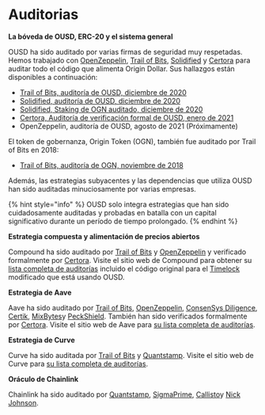# Auditorias

**La bóveda de OUSD, ERC-20 y el sistema general**

OUSD ha sido auditado por varias firmas de seguridad muy respetadas. Hemos trabajado con [OpenZeppelin](https://openzeppelin.com/),  [Trail of Bits](https://www.trailofbits.com/), [Solidified](https://solidified.io/) y [Certora](https://www.certora.com/) para auditar todo el código que alimenta Origin Dollar. Sus hallazgos están disponibles a continuación:

* [Trail of Bits, auditoría de OUSD, diciembre de 2020](https://github.com/OriginProtocol/security/blob/master/audits/Trail%20of%20Bits%20-%20Origin%20Dollar%20-%20Dec%202020.pdf)
* [Solidified, auditoría de OUSD, diciembre de 2020](https://github.com/OriginProtocol/security/blob/master/audits/Solidified%20-%20Origin%20Dollar%20-%20Dec%202020.pdf)
* [Solidified, Staking de OGN auditado, diciembre de 2020](https://github.com/OriginProtocol/security/blob/master/audits/Solidified%20-%20OGN%20Staking%20-%20Dec%202020.pdf)
* [Certora, Auditoría de verificación formal de OUSD, enero de 2021](https://www.certora.com/pubs/OriginFeb2021.pdf)
* OpenZeppelin, auditoría de OUSD, agosto de 2021 \(Próximamente\)

El token de gobernanza, Origin Token \(OGN\), también fue auditado por Trail of Bits en 2018:

* [Trail of Bits, auditoría de OGN, noviembre de 2018](https://github.com/OriginProtocol/security/blob/master/audits/Trail%20of%20Bits%20-%20Origin%20Marketplace%20and%20OGN%20Token%20-%20Nov%202018.pdf)

Además, las estrategias subyacentes y las dependencias que utiliza OUSD han sido auditadas minuciosamente por varias empresas.

{% hint style="info" %}
OUSD solo integra estrategias que han sido cuidadosamente auditadas y probadas en batalla con un capital significativo durante un período de tiempo prolongado.
{% endhint %}

**Estrategia compuesta y alimentación de precios abiertos**

Compound ha sido auditado por [Trail of Bits](https://www.trailofbits.com) y [OpenZeppelin](https://openzeppelin.com/) y verificado formalmente por [Certora](https://www.certora.com/). Visite el sitio web de Compound para obtener su [lista completa de auditorías](https://compound.finance/docs/security#audits) incluido el código original para el [Timelock](../smart-contracts/api/timelock.md) modificado que está usando OUSD.

**Estrategia de Aave**

Aave ha sido auditado por [Trail of Bits](https://www.trailofbits.com), [OpenZeppelin](https://openzeppelin.com/), [ConsenSys Diligence](https://consensys.net/diligence/), [Certik](https://certik.io/), [MixBytes](https://mixbytes.io/)y [PeckShield](https://peckshield.com/). También han sido verificados formalmente por [Certora](https://www.certora.com/). Visite el sitio web de Aave para [su lista completa de auditorías](https://docs.aave.com/developers/security-and-audits).

**Estrategia de Curve**

Curve ha sido auditada por [Trail of Bits](https://www.trailofbits.com) y [Quantstamp](https://quantstamp.com/). Visite el sitio web de Curve para [su lista completa de auditorías](https://www.curve.fi/audits).

**Oráculo de Chainlink**

Chainlink ha sido auditado por [Quantstamp](https://github.com/smartcontractkit/chainlink/tree/bafa91c), [SigmaPrime](https://github.com/smartcontractkit/chainlink/tree/cee356), [Callisto](https://gist.github.com/yuriy77k/c3a70d212a7f9ecda715252e45073158)y [Nick Johnson](https://github.com/smartcontractkit/chainlink/tree/5327f9). 



